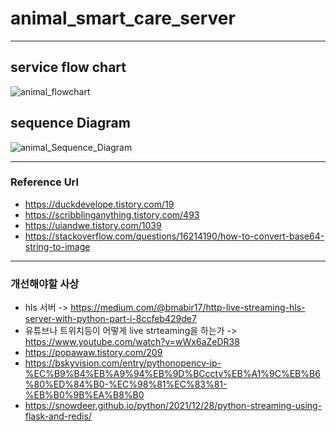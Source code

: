 # animal_smart_care_server

---

## service flow chart
![animal_flowchart](https://user-images.githubusercontent.com/44799091/197450796-ef4c18e1-be7e-4e8f-8c4b-2795347d384a.JPG)

## sequence Diagram
![animal_Sequence_Diagram](https://user-images.githubusercontent.com/44799091/198198473-8c200631-0a7b-4eb8-8fdf-44576515a1c3.JPG)

---
### Reference Url
- https://duckdevelope.tistory.com/19
- https://scribblinganything.tistory.com/493
- https://uiandwe.tistory.com/1039
- https://stackoverflow.com/questions/16214190/how-to-convert-base64-string-to-image

---
### 개선해야할 사상
- hls 서버 -> https://medium.com/@bmabir17/http-live-streaming-hls-server-with-python-part-i-8ccfeb429de7
- 유튜브나 트위치등이 어떻게 live strteaming을 하는가 -> https://www.youtube.com/watch?v=wWx6aZeDR38 
- https://popawaw.tistory.com/209
- https://bskyvision.com/entry/pythonopencv-ip-%EC%B9%B4%EB%A9%94%EB%9D%BCcctv%EB%A1%9C%EB%B6%80%ED%84%B0-%EC%98%81%EC%83%81-%EB%B0%9B%EA%B8%B0
- https://snowdeer.github.io/python/2021/12/28/python-streaming-using-flask-and-redis/
